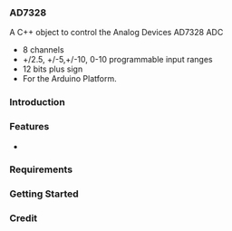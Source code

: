 ### AD7328

A C++ object to control the Analog Devices AD7328 ADC
- 8 channels
- +/2.5, +/-5,+/-10, 0-10 programmable input ranges
- 12 bits plus sign
- For the Arduino Platform.

### Introduction


### Features

* 

### Requirements

### Getting Started

### Credit
